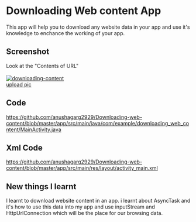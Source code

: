 
# Downloading Web content App

This app will help you to download any website data in your app and use it's knowledge to enchance the working of your app. 
## Screenshot

<div> Look at the "Contents of URL" </div><br>
<a href="https://ibb.co/GWZGfTM"><img src="https://i.ibb.co/sKTcpH1/downloading-content.png" alt="downloading-content" border="0"></a><br /><a target='_blank' href='https://imgbb.com/'>upload pic</a><br />



## Code

https://github.com/anushagarg2929/Downloading-web-content/blob/master/app/src/main/java/com/example/downloading_web_content/MainActivity.java
## Xml Code

https://github.com/anushagarg2929/Downloading-web-content/blob/master/app/src/main/res/layout/activity_main.xml
## New things I learnt

I learnt to download website content in an app. i learnt about AsyncTask and it's how to use this data into my app and use inputStream and HttpUrlConnection which will be the place for our browsing data.
